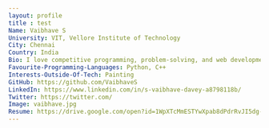 ```yaml
---
layout: profile
title : test
Name: Vaibhave S
University: VIT, Vellore Institute of Technology
City: Chennai
Country: India
Bio: I love competitive programming, problem-solving, and web development!
Favourite-Programming-Languages: Python, C++
Interests-Outside-Of-Tech: Painting
GitHub: https://github.com/VaibhaveS
LinkedIn: https://www.linkedin.com/in/s-vaibhave-davey-a8798118b/
Twitter: https://twitter.com/
Image: vaibhave.jpg
Resume: https://drive.google.com/open?id=1WpXTcMmESTYwXpab8dPdrRvJI5dg-LsB
---
```

